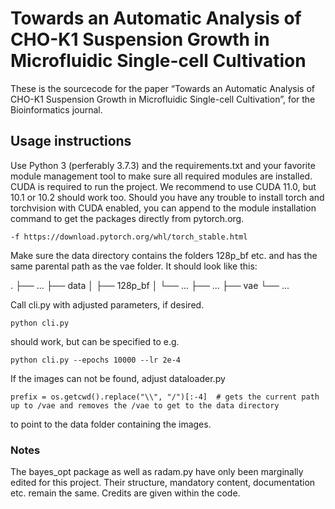 # Towards an Automatic Analysis of CHO-K1 Suspension Growth in Microfluidic Single-cell Cultivation
These is the sourcecode for the paper “Towards an Automatic Analysis of CHO-K1 Suspension Growth in Microfluidic Single-cell Cultivation”, for the Bioinformatics journal.

## Usage instructions
Use Python 3 (perferably 3.7.3) and the requirements.txt and your favorite module management tool to make sure all required modules are installed. CUDA is required to run the project. We recommend to use CUDA 11.0, but 10.1 or 10.2 should work too. Should you have any trouble to install torch and torchvision with CUDA enabled, you can append to the module installation command to get the packages directly from pytorch.org.

```
-f https://download.pytorch.org/whl/torch_stable.html
```

Make sure the data directory contains the folders 128p_bf etc. and has the same parental path as the vae folder. It should look like this:

 .
    ├── ...
    ├── data 
	│	├── 128p_bf
	│	└── ...
    ├── ...
    ├── vae
    └── ...

Call cli.py with adjusted parameters, if desired.

```
python cli.py 
```

should work, but can be specified to e.g.

```
python cli.py --epochs 10000 --lr 2e-4
```

If the images can not be found, adjust dataloader.py

```
prefix = os.getcwd().replace("\\", "/")[:-4]  # gets the current path up to /vae and removes the /vae to get to the data directory
```

to point to the data folder containing the images.

### Notes
The bayes_opt package as well as radam.py have only been marginally edited for this project. Their structure, mandatory content, documentation etc. remain the same. Credits are given within the code.